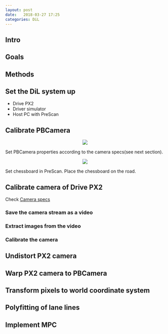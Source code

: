 ```yaml
---
layout: post
date:   2018-03-27 17:25
categories: DiL
---
```


<script src="https://cdnjs.cloudflare.com/ajax/libs/mathjax/2.7.0/MathJax.js?config=TeX-AMS-MML_HTMLorMML" type="text/javascript"></script>

## Intro

## Goals

## Methods

## Set the DiL system up

* Drive PX2
* Driver simulator
* Host PC with PreScan

## Calibrate PBCamera

<div style="text-align:center"><img src ='{{site.baseurl}}/assets/tass/proj_formula.png' /></div>

Set PBCamera properties according to the camera specs(see next section).

<div style="text-align:center"><img src ='{{site.baseurl}}/assets/tass/Screenshot from 2018-03-27 19-36-12.png' /></div>

Set chessboard in PreScan. Place the chessboard on the road.




## Calibrate camera of Drive PX2

Check [Camera specs](http://developer.download.nvidia.com/driveworks/secure/docs/Sekonix_AR0231_2MP_SF3323_60FOV_Automotive_GMSL_Camera_Datasheet_v1.0.pdf?_s2hiuyRk79zRE9nO_6lU8CCdlfUrzsKNXFwuexx77WARknUAf7YLqDaBcSZPTXUXrkggUyfNclQ2ABM0nV0ylKEMDnRCfYOknqBP48yo3tICz7f1bol6IlnAJmwj2Tf9xyBS93Q1qcVK0we5h0RG1mnn74konS0anySTI3FD2wchmfxUCM33YJNWDYrRjQJ_pGTSIfclJBUtm9VEUY3)


### Save the camera stream as a video

### Extract images from the video

### Calibrate the camera


## Undistort PX2 camera


## Warp PX2 camera to PBCamera


## Transform pixels to world coordinate system


## Polyfitting of lane lines


## Implement MPC


